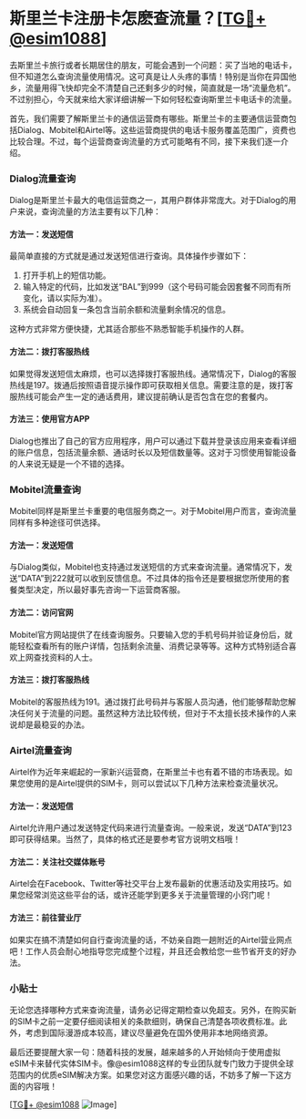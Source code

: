 # 斯里兰卡注册卡怎麽查流量？[[TG💪+ @esim1088](https://t.me/s/esim1088)]

去斯里兰卡旅行或者长期居住的朋友，可能会遇到一个问题：买了当地的电话卡，但不知道怎么查询流量使用情况。这可真是让人头疼的事情！特别是当你在异国他乡，流量用得飞快却完全不清楚自己还剩多少的时候，简直就是一场“流量危机”。不过别担心，今天就来给大家详细讲解一下如何轻松查询斯里兰卡电话卡的流量。

首先，我们需要了解斯里兰卡的通信运营商有哪些。斯里兰卡的主要通信运营商包括Dialog、Mobitel和Airtel等。这些运营商提供的电话卡服务覆盖范围广，资费也比较合理。不过，每个运营商查询流量的方式可能略有不同，接下来我们逐一介绍。

### Dialog流量查询

Dialog是斯里兰卡最大的电信运营商之一，其用户群体非常庞大。对于Dialog的用户来说，查询流量的方法主要有以下几种：

#### 方法一：发送短信
最简单直接的方式就是通过发送短信进行查询。具体操作步骤如下：
1. 打开手机上的短信功能。
2. 输入特定的代码，比如发送“BAL”到999（这个号码可能会因套餐不同而有所变化，请以实际为准）。
3. 系统会自动回复一条包含当前余额和流量剩余情况的信息。

这种方式非常方便快捷，尤其适合那些不熟悉智能手机操作的人群。

#### 方法二：拨打客服热线
如果觉得发送短信太麻烦，也可以选择拨打客服热线。通常情况下，Dialog的客服热线是197。拨通后按照语音提示操作即可获取相关信息。需要注意的是，拨打客服热线可能会产生一定的通话费用，建议提前确认是否包含在您的套餐内。

#### 方法三：使用官方APP
Dialog也推出了自己的官方应用程序，用户可以通过下载并登录该应用来查看详细的账户信息，包括流量余额、通话时长以及短信数量等。这对于习惯使用智能设备的人来说无疑是一个不错的选择。

### Mobitel流量查询

Mobitel同样是斯里兰卡重要的电信服务商之一。对于Mobitel用户而言，查询流量同样有多种途径可供选择。

#### 方法一：发送短信
与Dialog类似，Mobitel也支持通过发送短信的方式来查询流量。通常情况下，发送“DATA”到222就可以收到反馈信息。不过具体的指令还是要根据您所使用的套餐类型决定，所以最好事先咨询一下运营商客服。

#### 方法二：访问官网
Mobitel官方网站提供了在线查询服务。只要输入您的手机号码并验证身份后，就能轻松查看所有的账户详情，包括剩余流量、消费记录等等。这种方式特别适合喜欢上网查找资料的人士。

#### 方法三：拨打客服热线
Mobitel的客服热线为191。通过拨打此号码并与客服人员沟通，他们能够帮助您解决任何关于流量的问题。虽然这种方法比较传统，但对于不太擅长技术操作的人来说却是最稳妥的办法。

### Airtel流量查询

Airtel作为近年来崛起的一家新兴运营商，在斯里兰卡也有着不错的市场表现。如果您使用的是Airtel提供的SIM卡，则可以尝试以下几种方法来检查流量状况。

#### 方法一：发送短信
Airtel允许用户通过发送特定代码来进行流量查询。一般来说，发送“DATA”到123即可获得结果。当然了，具体的格式还是要参考官方说明文档哦！

#### 方法二：关注社交媒体账号
Airtel会在Facebook、Twitter等社交平台上发布最新的优惠活动及实用技巧。如果您经常浏览这些平台的话，或许还能学到更多关于流量管理的小窍门呢！

#### 方法三：前往营业厅
如果实在搞不清楚如何自行查询流量的话，不妨亲自跑一趟附近的Airtel营业网点吧！工作人员会耐心地指导您完成整个过程，并且还会教给您一些节省开支的好办法。

### 小贴士

无论您选择哪种方式来查询流量，请务必记得定期检查以免超支。另外，在购买新的SIM卡之前一定要仔细阅读相关的条款细则，确保自己清楚各项收费标准。此外，考虑到国际漫游成本较高，建议尽量避免在国外使用非本地网络资源。

最后还要提醒大家一句：随着科技的发展，越来越多的人开始倾向于使用虚拟eSIM卡来替代实体SIM卡。像@esim1088这样的专业团队就专门致力于提供全球范围内的优质eSIM解决方案。如果您对这方面感兴趣的话，不妨多了解一下这方面的内容哦！

[[TG💪+ @esim1088](https://t.me/s/esim1088) ![Image](https://i.postimg.cc/4NQfJmqS/Snipaste-2025-05-13-00-14-12.png)]